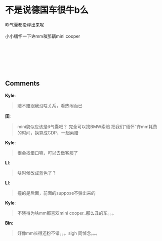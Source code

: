 # 不是说德国车很牛b么

<div id="msgcns!9884D0A402622CB2!3602" class="bvMsg">咋气囊都没弹出来呢<br /><br />小小缅怀一下许mm和那辆mini cooper<br /><br /><br /><br /><br /><br /><br /></div>

## Comments

**Kyle**:
> 赔不赔跟我没啥关系，看热闹而已

**田**:
> mini貌似应该是6气囊吧？
完全可以找BMW索赔
把我们“缅怀”许mm耗费的时间，换算成GDP，一起索赔

**Kyle**:
> 很会找借口嘛，可以去做客服了

**LI**:
> 啥时候改成蓝色了？
 

**LI**:
> 撞的是后面，前面的suppose不弹出来的

**Kyle**:
> 不晓得为啥mm都喜欢mini cooper..那么丑的车。。。

**Bin**:
> 好像mm长得还粉不错。。。sigh
同悼念。。。

